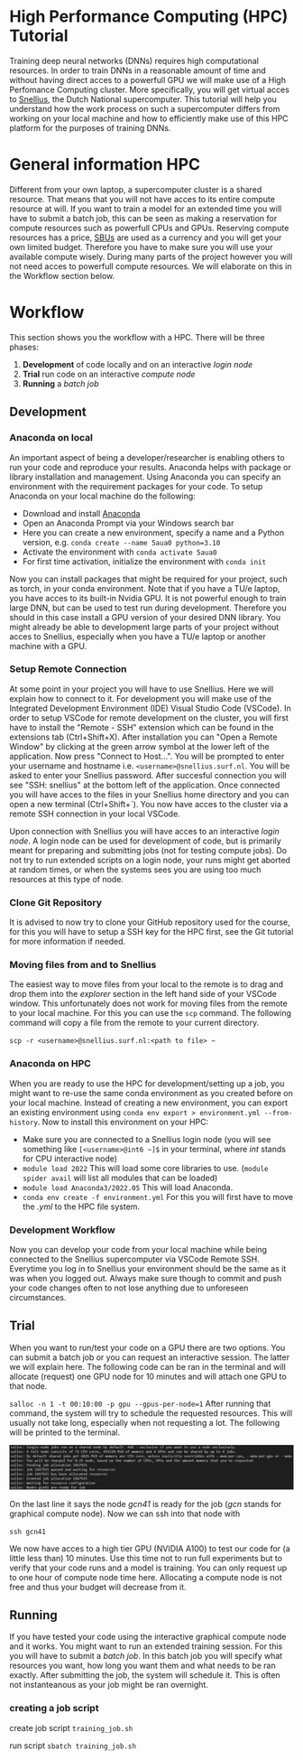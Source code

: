 # High Performance Computing (HPC) Tutorial
Training deep neural networks (DNNs) requires high computational resources. In order to train DNNs in a reasonable amount of time and without having direct acces to a powerfull GPU we will make use of a High Perfomance Computing cluster. More specifically, you will get virtual acces to [Snellius](https://servicedesk.surf.nl/wiki/display/WIKI/Snellius), the Dutch National supercomputer. This tutorial will help you understand how the work process on such a supercomputer differs from working on your local machine and how to efficiently make use of this HPC platform for the purposes of training DNNs.

# General information HPC
Different from your own laptop, a supercomputer cluster is a shared resource. That means that you will not have acces to its entire compute resource at will. If you want to train a model for an extended time you will have to submit a batch job, this can be seen as making a reservation for compute resources such as powerfull CPUs and GPUs. Reserving compute resources has a price, [SBUs](https://servicedesk.surf.nl/wiki/display/WIKI/Snellius+usage+and+accounting) are used as a currency and you will get your own limited budget. Therefore you have to make sure you will use your available compute wisely. During many parts of the project however you will not need acces to powerfull compute resources. We will elaborate on this in the Workflow section below.

# Workflow
This section shows you the workflow with a HPC. There will be three phases:
1. **Development** of code locally and on an interactive *login node*
2. **Trial** run code on an interactive *compute node*
3. **Running** a *batch job*

## Development

### Anaconda on local
An important aspect of being a developer/researcher is enabling others to run your code and reproduce your results. Anaconda helps with package or library installation and management. Using Anaconda you can specify an environment with the requirement packages for your code. To setup Anaconda on your local machine do the following:

* Download and install [Anaconda](https://docs.anaconda.com/anaconda/install/)
* Open an Anaconda Prompt via your Windows search bar
* Here you can create a new environment, specify a name and a Python version, e.g. `conda create --name 5aua0 python=3.10`
* Activate the environment with `conda activate 5aua0`
* For first time activation, initialize the environment with `conda init`

Now you can install packages that might be required for your project, such as torch, in your conda environment. Note that if you have a TU/e laptop, you have acces to its built-in Nvidia GPU. It is not powerful enough to train large DNN, but can be used to test run during development. Therefore you should in this case install a GPU version of your desired DNN library. You might already be able to development large parts of your project without acces to Snellius, especially when you have a TU/e laptop or another machine with a GPU. 

### Setup Remote Connection
At some point in your project you will have to use Snellius. Here we will explain how to connect to it. For development you will make use of the Integrated Development Environment (IDE) Visual Studio Code (VSCode). In order to setup VSCode for remote development on the cluster, you will first have to install the "Remote - SSH" extension which can be found in the extensions tab (Ctrl+Shift+X). After installation you can "Open a Remote Window" by clicking at the green arrow symbol at the lower left of the application. Now press "Connect to Host...". You will be prompted to enter your username and hostname i.e. `<username>@snellius.surf.nl`. You will be asked to enter your Snellius password. After succesful connection you will see "SSH: snellius" at the bottom left of the application. Once connected you will have acces to the files in your Snellius home directory and you can open a new terminal (Ctrl+Shift+`). You now have acces to the cluster via a remote SSH connection in your local VSCode.

Upon connection with Snellius you will have acces to an interactive *login node*. A login node can be used for development of code, but is primarily meant for preparing and submitting jobs (not for testing compute jobs). Do not try to run extended scripts on a login node, your runs might get aborted at random times, or when the systems sees you are using too much resources at this type of node. 

### Clone Git Repository
It is advised to now try to clone your GitHub repository used for the course, for this you will have to setup a SSH key for the HPC first, see the Git tutorial for more information if needed. 

### Moving files from and to Snellius
The easiest way to move files from your local to the remote is to drag and drop them into the *explorer* section in the left hand side of your VSCode window. This unfortunately does not work for moving files from the remote to your local machine. For this you can use the `scp` command. The following command will copy a file from the remote to your current directory. 

`scp -r <username>@snellius.surf.nl:<path to file> ~`

### Anaconda on HPC

When you are ready to use the HPC for development/setting up a job, you might want to re-use the same conda environment as you created before on your local machine. Instead of creating a new environment, you can export an existing environment using `conda env export > environment.yml --from-history`. Now to install this environment on your HPC:

* Make sure you are connected to a Snellius login node (you will see something like `[<username>@int6 ~]$` in your terminal, where *int* stands for CPU interactive node)
* `module load 2022` This will load some core libraries to use. (`module spider avail` will list all modules that can be loaded)
* `module load Anaconda3/2022.05` This will load Anaconda. 
* `conda env create -f environment.yml` For this you will first have to move the *.yml* to the HPC file system.

### Development Workflow
Now you can develop your code from your local machine while being connected to the Snellius supercomputer via VSCode Remote SSH. Everytime you log in to Snellius your environment should be the same as it was when you logged out. Always make sure though to commit and push your code changes often to not lose anything due to unforeseen circumstances. 

<!-- During your development you will often test parts of your code, this can be done mostly done on your *login node*, this node does however not have an attached GPU. If you want to test certain functionalities of your code on a GPU check the next section **Trial**. Learning to use (pdb) debugger and breakpoints can be very helpfull during development, and works very smooth. Remember that you are not supposed to run full training sessions on the *login node* as it is not meant for it and also not very fast. -->

## Trial

When you want to run/test your code on a GPU there are two options. You can submit a batch job or you can request an interactive session. The latter we will explain here. The following code can be ran in the terminal and will allocate (request) one GPU node for 10 minutes and will attach one GPU to that node. 

`salloc -n 1 -t 00:10:00 -p gpu --gpus-per-node=1`
After running that command, the system will try to schedule the requested resources. This will usually not take long, especially when not requesting a lot. The following will be printed to the terminal. 

![hpc_salloc](assets\img\hpc_salloc.png)

On the last line it says the node *gcn41* is ready for the job (*gcn* stands for graphical compute node). Now we can ssh into that node with

`ssh gcn41`

We now have acces to a high tier GPU (NVIDIA A100) to test our code for (a little less than) 10 minutes. Use this time not to run full experiments but to verify that your code runs and a model is training. You can only request up to one hour of compute node time here. Allocating a compute node is not free and thus your budget will decrease from it.

## Running

If you have tested your code using the interactive graphical compute node and it works. You might want to run an extended training session. For this you will have to submit a *batch job*. In this batch job you will specify what resources you want, how long you want them and what needs to be ran exactly. After submitting the job, the system will schedule it. This is often not instanteanous as your job might be ran overnight.

### creating a job script


create job script `training_job.sh`

run script `sbatch training_job.sh`